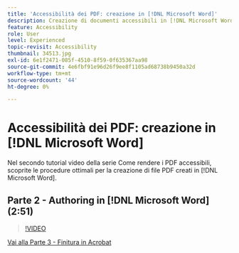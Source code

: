 ```yaml
---
title: 'Accessibilità dei PDF: creazione in [!DNL Microsoft Word]'
description: Creazione di documenti accessibili in [!DNL Microsoft Word]
feature: Accessibility
role: User
level: Experienced
topic-revisit: Accessibility
thumbnail: 34513.jpg
exl-id: 6e1f2471-085f-4510-8f59-0f635367aa98
source-git-commit: 4e6fbf91e96d26f9ee8f1105ad68738b9450a32d
workflow-type: tm+mt
source-wordcount: '44'
ht-degree: 0%

---
```


# Accessibilità dei PDF: creazione in [!DNL Microsoft Word]

Nel secondo tutorial video della serie Come rendere i PDF accessibili, scoprite le procedure ottimali per la creazione di file PDF creati in [!DNL Microsoft Word].

## Parte 2 - Authoring in [!DNL Microsoft Word] (2:51)

>[!VIDEO](https://video.tv.adobe.com/v/34513?quality=12&learn=on&hidetitle=true)

[Vai alla Parte 3 - Finitura in Acrobat](finishing-in-acrobat.md)